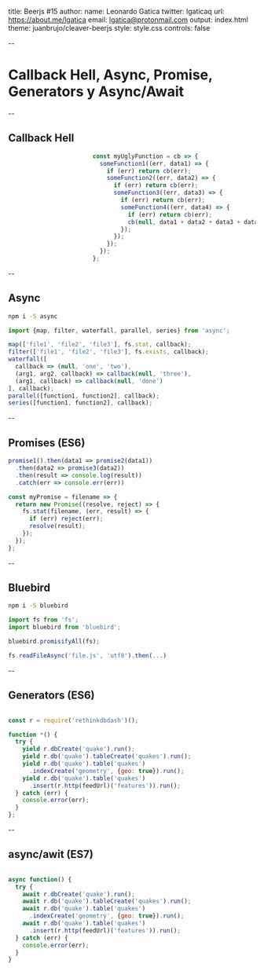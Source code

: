 title: Beerjs #15
author:
  name: Leonardo Gatica
  twitter: lgaticaq
  url: https://about.me/lgatica
  email: lgatica@protonmail.com
output: index.html
theme: juanbrujo/cleaver-beerjs
style: style.css
controls: false

--

# Callback Hell, Async, Promise, Generators y Async/Await

--

## Callback Hell

```javascript
                        const myUglyFunction = cb => {
                          someFunction1((err, data1) => {
                            if (err) return cb(err);
                            someFunction2((err, data2) => {
                              if (err) return cb(err);
                              someFunction3((err, data3) => {
                                if (err) return cb(err);
                                someFunction4((err, data4) => {
                                  if (err) return cb(err);
                                  cb(null, data1 + data2 + data3 + data4);
                                });
                              });
                            });
                          });
                        };
```

--

## Async

```bash
npm i -S async
```

```javascript
import {map, filter, waterfall, parallel, series} from 'async';

map(['file1', 'file2', 'file3'], fs.stat, callback);
filter(['file1', 'file2', 'file3'], fs.exists, callback);
waterfall([
  callback => (null, 'one', 'two'),
  (arg1, arg2, callback) => callback(null, 'three'),
  (arg1, callback) => callback(null, 'done')
], callback);
parallel([function1, function2], callback);
series([function1, function2], callback);
```

--

## Promises (ES6)

```javascript
promise1().then(data1 => promise2(data1))
  .then(data2 => promise3(data2))
  .then(result => console.log(result))
  .catch(err => console.err(err))
```

```javascript
const myPromise = filename => {
  return new Promise((resolve, reject) => {
    fs.stat(filename, (err, result) => {
      if (err) reject(err);
      resolve(result);
    });
  });
};
```

--

## Bluebird

```bash
npm i -S bluebird
```

```javascript
import fs from 'fs';
import bluebird from 'bluebird';

bluebird.promisifyAll(fs);

fs.readFileAsync('file.js', 'utf8').then(...)
```

--

## Generators (ES6)

```javascript

const r = require('rethinkdbdash')();

function *() {
  try {
    yield r.dbCreate('quake').run();
    yield r.db('quake').tableCreate('quakes').run();
    yield r.db('quake').table('quakes')
      .indexCreate('geometry', {geo: true}).run();
    yield r.db('quake').table('quakes')
      .insert(r.http(feedUrl)('features')).run();
  } catch (err) {
    console.error(err);
  }
};
```

--

## async/awit (ES7)

```javascript

async function() {
  try {
    await r.dbCreate('quake').run();
    await r.db('quake').tableCreate('quakes').run();
    await r.db('quake').table('quakes')
      .indexCreate('geometry', {geo: true}).run();
    await r.db('quake').table('quakes')
      .insert(r.http(feedUrl)('features')).run();
  } catch (err) {
    console.error(err);
  }
}
```
